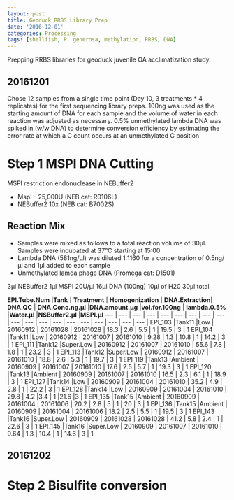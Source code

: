 ```yaml
---
layout: post
title: Geoduck RRBS Library Prep
date: '2016-12-01'
categories: Processing
tags: [shellfish, P. generosa, methylation, RRBS, DNA]
---
```


Prepping RRBS libraries for geoduck juvenile OA acclimatization study.

## 20161201
Chose 12 samples from a single time point (Day 10, 3 treatments * 4 replicates) for the first sequencing library preps. 100ng was used as the starting amount of DNA for each sample and the volume of water in each reaction was adjusted as necessary. 0.5% unmethylated lambda DNA was spiked in (w/w DNA) to determine conversion efficiency by estimating the error rate at which a C count occurs at an unmethylated C position

# Step 1 MSPI DNA Cutting
MSPI restriction endonuclease in NEBuffer2

* MspI - 25,000U (NEB cat: R0106L)
* NEBuffer2 10x (NEB cat: B7002S)

## Reaction Mix
* Samples were mixed as follows to a total reaction volume of 30µl. Samples were incubated at 37°C starting at 15:00 
* Lambda DNA (581ng/µl) was diluted 1:1160 for a concentration of 0.5ng/µl and 1µl added to each sample
* Unmethylated lamda phage DNA (Promega cat: D1501)

3µl NEBuffer2
1µl MSPI 20U/µl
16µl DNA (100ng)
10µl of H20
30µl total


 **EPI.Tube.Num**    |**Tank**    | **Treatment**         | **Homogenization**    | **DNA.Extraction**|     **DNA.QC** |    **DNA.Conc.ng.µl**    |**DNA.amount.µg**     |**vol.for.100ng** |    **lambda.0.5%**     |**Water.µl**     |**NSBuffer2.µl**     |**MSPI.µl**
--- | --- | --- | --- | --- | --- | --- | --- | --- | --- | --- | --- | --- | --- | --- | --- | --- | --- | --- |
EPI_103    |Tank11     |Low    |          20160912 |    20161028 |    20161028 |    18.3 |   2.6 |    5.5 |    1 |    19.5 |    3  |    1
EPI_104    |Tank11     |Low    |        20160912 |    20161007 |    20161010 |    9.28 |      1.3 |    10.8 |    1 |    14.2 |    3  |    1
EPI_111    |Tank12     |Super.Low    |          20160912 |    20161007 |    20161010 |    55.6 |     7.8 |    1.8 |    1 |    23.2 |    3  |    1
EPI_113    |Tank12     |Super.Low    |         20160912 |    20161007 |    20161010 |    18.8 |    2.6 |    5.3 |    1 |    19.7 |    3  |    1
EPI_119    |Tank13     |Ambient    |          20160909 |    20161007 |    20161010 |    17.6 |    2.5 |    5.7 |    1 |    19.3 |    3  |    1
EPI_120    |Tank13     |Ambient    |         20160909 |    20161007 |    20161010 |    16.5 |    2.3 |    6.1 |    1 |    18.9 |    3  |    1
EPI_127    |Tank14     |Low    |     20160909 |    20161004 |    20161010 |    35.2 |      4.9 |    2.8 |    1 |    22.2 |    3  |    1
EPI_128    |Tank14     |Low     |     20160909 |    20161004 |    20161010 |    29.8 |     4.2     |3.4 |    1     |21.6     |3  |    1
EPI_135    |Tank15     |Ambient     |    20160909 |    20161004 |    20161006 |    20.2 |      2.8 |    5 |    1 |    20 |    3  |    1
EPI_136    |Tank15     |Ambient     |     20160909 |    20161004 |    20161006 |    18.2 |    2.5 |    5.5 |    1 |    19.5 |    3  |    1
EPI_143    |Tank16     |Super.Low     |     20160909 |    20161028 |    20161028 |    41.2 |     5.8 |    2.4 |    1 |    22.6 |    3  |    1
EPI_145    |Tank16     |Super.Low     |     20160909 |    20161007 |    20161010 |    9.64 |     1.3 |    10.4 |    1 |    14.6 |    3  |    1


## 20161202

# Step 2 Bisulfite conversion
